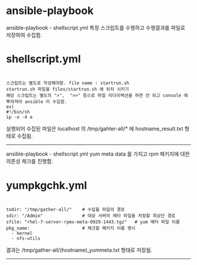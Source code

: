 # ansible-playbook
ansible-playbook - shellscript.yml
특정 스크립트를 수행하고 수행결과를 파일로 저장하여 수집함.

# shellscript.yml
# 
    스크립트는 별도로 작성해야함. file name : startrun.sh
    startrun.sh 파일을 files/startrun.sh 에 위치 시키기 
    해당 스크립트는 별도의 ">",  ">>" 등으로 파일 리다이렉션을 하면 안 되고 console 에 뿌려져야 ansible 이 수집함.
    ex)
    #!/bin/sh
    ip -o -4 a

실행되어 수집된 파일은 localhost 의 /tmp/gahter-all/* 에 hostname_result.txt 형태로 수집됨.

----------------------------------------------------------------------------------------------------------------

ansible-playbook - shellscript.yml
yum meta data 를 가지고 rpm 패키지에 대한 의존성 체크를 진행함.

# yumpkgchk.yml
#
    todir: "/tmp/gather-all/"    # 수집될 파일의 경로 
    sdir: "/Admin"               # 대상 서버의 메타 파일을 저장할 최상단 경로 
    sfile: "rhel-7-server-rpms-meta-0929-1443.tgz"   # yum 메타 파일 이름
    pkg_name:                    # 체크할 패키지 이름 명시 
      - kernel
      - nfs-utils

결과는 /tmp/gather-all/(hostname)_yummeta.txt 형태로 저장됨.

----------------------------------------------------------------------------------------------------------------
